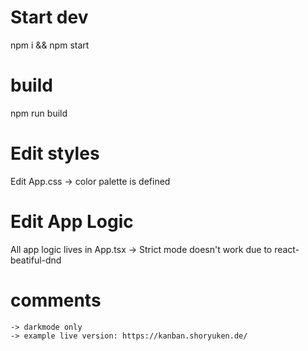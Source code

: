 # Start dev

npm i && npm start 

# build

npm run build


# Edit styles 

Edit App.css
    -> color palette is defined

# Edit App Logic

All app logic lives in App.tsx
    -> Strict mode doesn't work due to react-beatiful-dnd

# comments
    -> darkmode only
    -> example live version: https://kanban.shoryuken.de/

